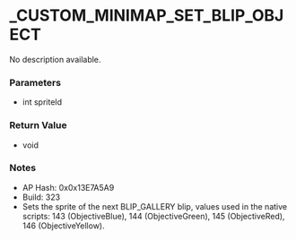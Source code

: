 # _CUSTOM_MINIMAP_SET_BLIP_OBJECT

No description available.

### Parameters
* int spriteId

### Return Value
* void

### Notes
* AP Hash: 0x0x13E7A5A9
* Build: 323
* Sets the sprite of the next BLIP_GALLERY blip, values used in the native scripts: 143 (ObjectiveBlue), 144 (ObjectiveGreen), 145 (ObjectiveRed), 146 (ObjectiveYellow).

